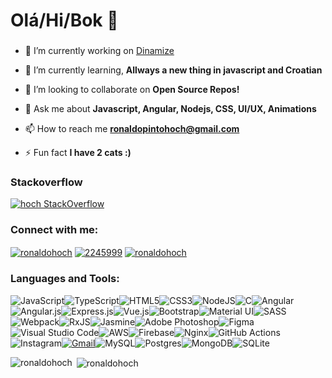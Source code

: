 <h1>Olá/Hi/Bok 👋</h1>
<h3></h3>

- 🔭 I’m currently working on [Dinamize](https://www.dinamize.com.br)

- 🌱 I’m currently learning, **Allways a new thing in javascript and Croatian**

- 👯 I’m looking to collaborate on **Open Source Repos!**

- 💬 Ask me about **Javascript, Angular, Nodejs, CSS, UI/UX, Animations**

- 📫 How to reach me **ronaldopintohoch@gmail.com**

- ⚡ Fun fact **I have 2 cats :)**

<!-- ### Blogs posts -->
<!-- BLOG-POST-LIST:START -->
<!-- BLOG-POST-LIST:END -->

<!-- https://github.com/claytonjhamilton/stackoverflow-badge -->
### Stackoverflow
[![hoch StackOverflow](https://stackoverflow-badge.herokuapp.com/api/StackOverflowBadge/2245999)](https://stackoverflow.com/users/2245999/hoch)



<p align="left">
  <h3 align="left">Connect with me:</h3>
  <a href="https://dev.to/ronaldohoch" target="blank"><img align="center" src="https://img.shields.io/badge/dev.to-0A0A0A?style=for-the-badge&logo=devdotto&logoColor=white" alt="ronaldohoch" /></a>  
  <a href="https://stackoverflow.com/users/2245999" target="blank"><img align="center" src="https://aleen42.github.io/badges/src/stackoverflow.svg" alt="2245999" /></a>  
  <a href="https://instagram.com/ronaldohoch" target="blank"><img align="center" src="https://img.shields.io/badge/Instagram-E4405F?style=for-the-badge&logo=instagram&logoColor=white" alt="ronaldohoch" /></a>  
</p>

<h3 align="left">Languages and Tools:</h3>
<p align="left"> 
<img alt="JavaScript" src="https://img.shields.io/badge/javascript%20-%23323330.svg?&style=for-the-badge&logo=javascript&logoColor=%23F7DF1E"/><img alt="TypeScript" src="https://img.shields.io/badge/typescript%20-%23007ACC.svg?&style=for-the-badge&logo=typescript&logoColor=white"/><img alt="HTML5" src="https://img.shields.io/badge/html5%20-%23E34F26.svg?&style=for-the-badge&logo=html5&logoColor=white"/><img alt="CSS3" src="https://img.shields.io/badge/css3%20-%231572B6.svg?&style=for-the-badge&logo=css3&logoColor=white"/><img alt="NodeJS" src="https://img.shields.io/badge/node.js%20-%2343853D.svg?&style=for-the-badge&logo=node.js&logoColor=white"/><img alt="C" src="https://img.shields.io/badge/c%20-%2300599C.svg?&style=for-the-badge&logo=c&logoColor=white"/><img alt="Angular" src="https://img.shields.io/badge/angular%20-%23DD0031.svg?&style=for-the-badge&logo=angular&logoColor=white"/><img alt="Angular.js" src="https://img.shields.io/badge/angular.js%20-%23E23237.svg?&style=for-the-badge&logo=angularjs&logoColor=white"/><img alt="Express.js" src="https://img.shields.io/badge/express.js%20-%23404d59.svg?&style=for-the-badge"/><img alt="Vue.js" src="https://img.shields.io/badge/vuejs%20-%2335495e.svg?&style=for-the-badge&logo=vue.js&logoColor=%234FC08D"/><img alt="Bootstrap" src="https://img.shields.io/badge/bootstrap%20-%23563D7C.svg?&style=for-the-badge&logo=bootstrap&logoColor=white"/><img alt="Material UI" src="https://img.shields.io/badge/material%20ui%20-%230081CB.svg?&style=for-the-badge&logo=material-ui&logoColor=white"/><img alt="SASS" src="https://img.shields.io/badge/SASS%20-hotpink.svg?&style=for-the-badge&logo=SASS&logoColor=white"/><img alt="Webpack" src="https://img.shields.io/badge/webpack%20-%238DD6F9.svg?&style=for-the-badge&logo=webpack&logoColor=black" /><img alt="RxJS" src="https://img.shields.io/badge/rxjs-%23B7178C.svg?&style=for-the-badge&logo=reactivex&logoColor=white" /><img alt="Jasmine" src="https://img.shields.io/badge/jasmine-%238A4182.svg?&style=for-the-badge&logo=jasmine&logoColor=white" /><img alt="Adobe Photoshop" src="https://img.shields.io/badge/adobe%20photoshop%20-%2331A8FF.svg?&style=for-the-badge&logo=adobe%20photoshop&logoColor=white"/><img alt="Figma" src="https://img.shields.io/badge/figma%20-%23F24E1E.svg?&style=for-the-badge&logo=figma&logoColor=white"/><img alt="Visual Studio Code" src="https://img.shields.io/badge/VSCode%20-%232E2E2E.svg?&style=for-the-badge&logo=visual-studio-code&logoColor=%2330A2FF"/><img alt="AWS" src="https://img.shields.io/badge/AWS%20-%23FF9900.svg?&style=for-the-badge&logo=amazon-aws&logoColor=white"/><img alt="Firebase" src="https://img.shields.io/badge/firebase%20-%23039BE5.svg?&style=for-the-badge&logo=firebase"/><img alt="Nginx" src="https://img.shields.io/badge/nginx%20-%23009639.svg?&style=for-the-badge&logo=nginx&logoColor=white"/><img alt="GitHub Actions" src="https://img.shields.io/badge/github%20actions%20-%232671E5.svg?&style=for-the-badge&logo=github%20actions&logoColor=white"/><img alt="Instagram" src="https://img.shields.io/badge/ronaldohoch%20-%23E4405F.svg?&style=for-the-badge&logo=Instagram&logoColor=white"/><a href="mailto:ronaldopintohoch@gmail.com"><img alt="Gmail" src="https://img.shields.io/badge/Gmail-D14836?style=for-the-badge&logo=gmail&logoColor=white" /></a><img alt="MySQL" src="https://img.shields.io/badge/mysql-%2300f.svg?&style=for-the-badge&logo=mysql&logoColor=white"/><img alt="Postgres" src ="https://img.shields.io/badge/postgres-%23316192.svg?&style=for-the-badge&logo=postgresql&logoColor=white"/><img alt="MongoDB" src ="https://img.shields.io/badge/MongoDB-%234ea94b.svg?&style=for-the-badge&logo=mongodb&logoColor=white"/><img alt="SQLite" src ="https://img.shields.io/badge/sqlite-%2307405e.svg?&style=for-the-badge&logo=sqlite&logoColor=white"/>
</p>

<p><img align="left" src="https://github-readme-stats.vercel.app/api/top-langs/?username=ronaldohoch&layout=compact" alt="ronaldohoch" /></p>

<p>&nbsp;<img align="center" src="https://github-readme-stats.vercel.app/api?username=ronaldohoch&show_icons=true" alt="ronaldohoch" /></p>
